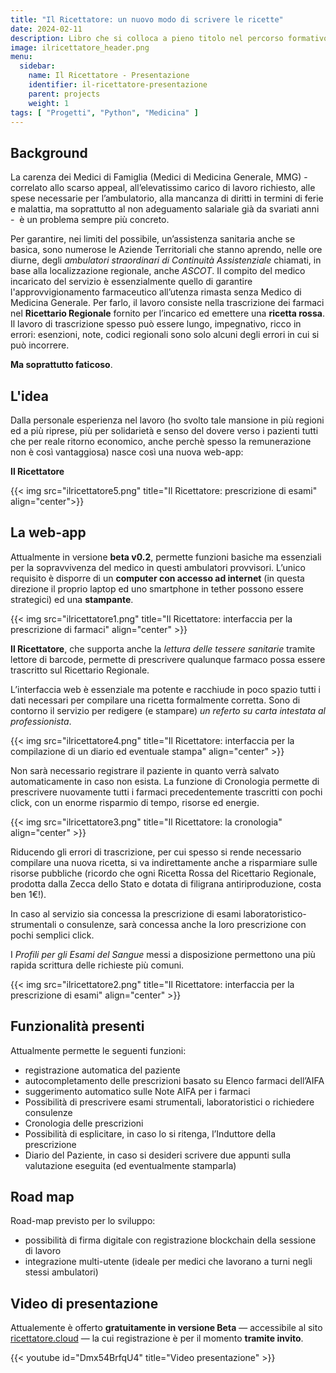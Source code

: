 ```yaml
---
title: "Il Ricettatore: un nuovo modo di scrivere le ricette"
date: 2024-02-11
description: Libro che si colloca a pieno titolo nel percorso formativo del modello della figura ibrida medico-data analitica.
image: ilricettatore_header.png
menu:
  sidebar:
    name: Il Ricettatore - Presentazione
    identifier: il-ricettatore-presentazione
    parent: projects
    weight: 1
tags: [ "Progetti", "Python", "Medicina" ]
---
```


## Background

La carenza dei Medici di Famiglia (Medici di Medicina Generale, MMG) - correlato allo scarso appeal, all’elevatissimo carico di lavoro richiesto, alle spese necessarie per l’ambulatorio, alla mancanza di diritti in termini di ferie e malattia, ma soprattutto al non adeguamento salariale già da svariati anni  -  è un problema sempre più concreto.

Per garantire, nei limiti del possibile, un’assistenza sanitaria anche se basica, sono numerose le Aziende Territoriali che stanno aprendo, nelle ore diurne, degli _ambulatori straordinari di Continuità Assistenziale_ chiamati, in base alla localizzazione regionale, anche _ASCOT_.
Il compito del medico incaricato del servizio è essenzialmente quello di garantire l'approvvigionamento farmaceutico all’utenza rimasta senza Medico di Medicina Generale. Per farlo, il lavoro consiste nella trascrizione dei farmaci nel __Ricettario Regionale__ fornito per l’incarico ed emettere una __ricetta rossa__.
Il lavoro di trascrizione spesso può essere lungo, impegnativo, ricco in errori: esenzioni, note, codici regionali sono solo alcuni degli errori in cui si può incorrere.

__Ma soprattutto faticoso__.

## L'idea

Dalla personale esperienza nel lavoro (ho svolto tale mansione in più regioni ed a più riprese, più per solidarietà e senso del dovere verso i pazienti tutti che per reale ritorno economico, anche perchè spesso la remunerazione non è così vantaggiosa) nasce così una nuova web-app:

__Il Ricettatore__

{{< img src="ilricettatore5.png" title="Il Ricettatore: prescrizione di esami" align="center">}}

## La web-app

Attualmente in versione __beta v0.2__, permette funzioni basiche ma essenziali per la sopravvivenza del medico in questi ambulatori provvisori. L’unico requisito è disporre di un __computer con accesso ad internet__ (in questa direzione il proprio laptop ed uno smartphone in tether possono essere strategici) ed una __stampante__.

{{< img src="ilricettatore1.png" title="Il Ricettatore: interfaccia per la prescrizione di farmaci" align="center" >}}

__Il Ricettatore__, che supporta anche la _lettura delle tessere sanitarie_ tramite lettore di barcode, permette di prescrivere qualunque farmaco possa essere trascritto sul Ricettario Regionale.

L’interfaccia web è essenziale ma potente e racchiude in poco spazio tutti i dati necessari per compilare una ricetta formalmente corretta. Sono di contorno il servizio per redigere (e stampare) _un referto su carta intestata al professionista_.

{{< img src="ilricettatore4.png" title="Il Ricettatore: interfaccia per la compilazione di un diario ed eventuale stampa" align="center" >}}

Non sarà necessario registrare il paziente in quanto verrà salvato automaticamente in caso non esista.
La funzione di Cronologia permette di prescrivere nuovamente tutti i farmaci precedentemente trascritti con pochi click, con un enorme risparmio di tempo, risorse ed energie.

{{< img src="ilricettatore3.png" title="Il Ricettatore: la cronologia" align="center" >}}

Riducendo gli errori di trascrizione, per cui spesso si rende necessario compilare una nuova ricetta, si va indirettamente anche a risparmiare sulle risorse pubbliche (ricordo che ogni Ricetta Rossa del Ricettario Regionale, prodotta dalla Zecca dello Stato e dotata di filigrana antiriproduzione, costa ben 1€!).

In caso al servizio sia concessa la prescrizione di esami laboratoristico-strumentali o consulenze, sarà concessa anche la loro prescrizione con pochi semplici click.

I _Profili per gli Esami del Sangue_ messi a disposizione permettono una più rapida scrittura delle richieste più comuni.

{{< img src="ilricettatore2.png" title="Il Ricettatore: interfaccia per la prescrizione di esami" align="center" >}}

## Funzionalità presenti

Attualmente permette le seguenti funzioni:
*   registrazione automatica del paziente
*   autocompletamento delle prescrizioni basato su Elenco farmaci dell’AIFA
*   suggerimento automatico sulle Note AIFA per i farmaci
*   Possibilità di prescrivere esami strumentali, laboratoristici o richiedere consulenze
*   Cronologia delle prescrizioni
*   Possibilità di esplicitare, in caso lo si ritenga, l’Induttore della prescrizione
*   Diario del Paziente, in caso si desideri scrivere due appunti sulla valutazione eseguita (ed eventualmente stamparla)

## Road map

Road-map previsto per lo sviluppo:
*   possibilità di firma digitale con registrazione blockchain della sessione di lavoro
*   integrazione multi-utente (ideale per medici che lavorano a turni negli stessi ambulatori)

## Video di presentazione
Attualemente è offerto __gratuitamente in versione Beta__ — accessibile al sito [ricettatore.cloud](https://ricettatore.cloud) — la cui registrazione è per il momento __tramite invito__.

{{< youtube id="Dmx54BrfqU4" title="Video presentazione" >}}